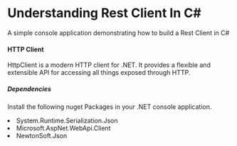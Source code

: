 # Understanding Rest Client In C#
A simple console application demonstrating how to build a Rest Client in C#
#### HTTP Client
<p>HttpClient is a modern HTTP client for .NET. It provides a flexible and extensible API for accessing all things exposed through HTTP. 

##### Dependencies
Install the following nuget Packages in your .NET console application.
<li>System.Runtime.Serialization.Json
<li>Microsoft.AspNet.WebApi.Client
<li>NewtonSoft.Json

